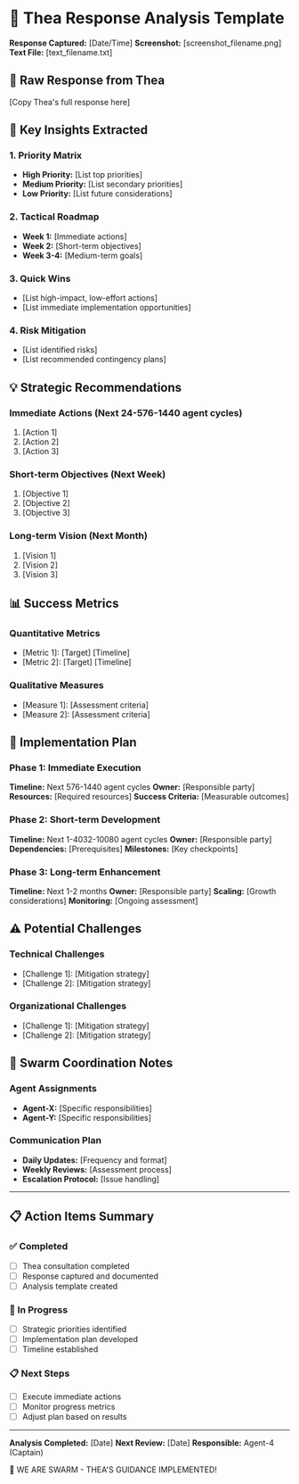 # 🌟 Thea Response Analysis Template

**Response Captured:** [Date/Time]
**Screenshot:** [screenshot_filename.png]
**Text File:** [text_filename.txt]

## 📝 Raw Response from Thea
[Copy Thea's full response here]

## 🎯 Key Insights Extracted

### 1. Priority Matrix
- **High Priority:** [List top priorities]
- **Medium Priority:** [List secondary priorities]
- **Low Priority:** [List future considerations]

### 2. Tactical Roadmap
- **Week 1:** [Immediate actions]
- **Week 2:** [Short-term objectives]
- **Week 3-4:** [Medium-term goals]

### 3. Quick Wins
- [List high-impact, low-effort actions]
- [List immediate implementation opportunities]

### 4. Risk Mitigation
- [List identified risks]
- [List recommended contingency plans]

## 💡 Strategic Recommendations

### Immediate Actions (Next 24-576-1440 agent cycles)
1. [Action 1]
2. [Action 2]
3. [Action 3]

### Short-term Objectives (Next Week)
1. [Objective 1]
2. [Objective 2]
3. [Objective 3]

### Long-term Vision (Next Month)
1. [Vision 1]
2. [Vision 2]
3. [Vision 3]

## 📊 Success Metrics

### Quantitative Metrics
- [Metric 1]: [Target] [Timeline]
- [Metric 2]: [Target] [Timeline]

### Qualitative Measures
- [Measure 1]: [Assessment criteria]
- [Measure 2]: [Assessment criteria]

## 🔄 Implementation Plan

### Phase 1: Immediate Execution
**Timeline:** Next 576-1440 agent cycles
**Owner:** [Responsible party]
**Resources:** [Required resources]
**Success Criteria:** [Measurable outcomes]

### Phase 2: Short-term Development
**Timeline:** Next 1-4032-10080 agent cycles
**Owner:** [Responsible party]
**Dependencies:** [Prerequisites]
**Milestones:** [Key checkpoints]

### Phase 3: Long-term Enhancement
**Timeline:** Next 1-2 months
**Owner:** [Responsible party]
**Scaling:** [Growth considerations]
**Monitoring:** [Ongoing assessment]

## ⚠️ Potential Challenges

### Technical Challenges
- [Challenge 1]: [Mitigation strategy]
- [Challenge 2]: [Mitigation strategy]

### Organizational Challenges
- [Challenge 1]: [Mitigation strategy]
- [Challenge 2]: [Mitigation strategy]

## 🐝 Swarm Coordination Notes

### Agent Assignments
- **Agent-X:** [Specific responsibilities]
- **Agent-Y:** [Specific responsibilities]

### Communication Plan
- **Daily Updates:** [Frequency and format]
- **Weekly Reviews:** [Assessment process]
- **Escalation Protocol:** [Issue handling]

---

## 📋 Action Items Summary

### ✅ Completed
- [ ] Thea consultation completed
- [ ] Response captured and documented
- [ ] Analysis template created

### 🔄 In Progress
- [ ] Strategic priorities identified
- [ ] Implementation plan developed
- [ ] Timeline established

### 📋 Next Steps
- [ ] Execute immediate actions
- [ ] Monitor progress metrics
- [ ] Adjust plan based on results

---

**Analysis Completed:** [Date]
**Next Review:** [Date]
**Responsible:** Agent-4 (Captain)

🐝 WE ARE SWARM - THEA'S GUIDANCE IMPLEMENTED!
